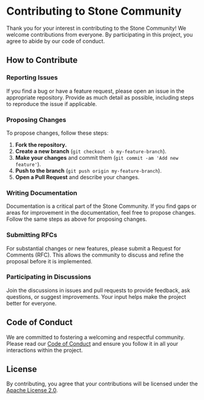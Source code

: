 # Contributing to Stone Community

Thank you for your interest in contributing to the Stone Community! We welcome contributions from everyone. By participating in this project, you agree to abide by our code of conduct.

## How to Contribute

### Reporting Issues

If you find a bug or have a feature request, please open an issue in the appropriate repository. Provide as much detail as possible, including steps to reproduce the issue if applicable.

### Proposing Changes

To propose changes, follow these steps:
1. **Fork the repository.**
2. **Create a new branch** (`git checkout -b my-feature-branch`).
3. **Make your changes** and commit them (`git commit -am 'Add new feature'`).
4. **Push to the branch** (`git push origin my-feature-branch`).
5. **Open a Pull Request** and describe your changes.

### Writing Documentation

Documentation is a critical part of the Stone Community. If you find gaps or areas for improvement in the documentation, feel free to propose changes. Follow the same steps as above for proposing changes.

### Submitting RFCs

For substantial changes or new features, please submit a Request for Comments (RFC). This allows the community to discuss and refine the proposal before it is implemented.

### Participating in Discussions

Join the discussions in issues and pull requests to provide feedback, ask questions, or suggest improvements. Your input helps make the project better for everyone.

## Code of Conduct

We are committed to fostering a welcoming and respectful community. Please read our [Code of Conduct](CODE_OF_CONDUCT.md) and ensure you follow it in all your interactions within the project.

## License

By contributing, you agree that your contributions will be licensed under the [Apache License 2.0](LICENSE).
